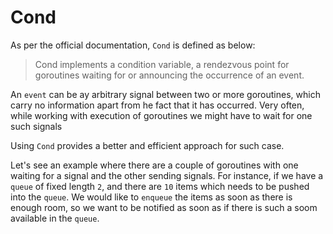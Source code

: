 # Cond

As per the official documentation, `Cond` is defined as below:

> Cond implements a condition variable, a rendezvous point
> for goroutines waiting for or announcing the occurrence
> of an event.

An `event` can be ay arbitrary signal between two or more goroutines, which carry no information apart from he fact that it has occurred. Very often, while working with execution of goroutines we might have to wait for one such signals

Using `Cond` provides a better and efficient approach for such case.

Let's see an example where there are a couple of goroutines with one waiting for a signal and the other sending signals. For instance, if we have a `queue` of fixed length `2`, and there are `10` items which needs to be pushed into the `queue`. We would like to `enqueue` the items as soon as there is enough room, so we want to be notified as soon as if there is such a soom available in the `queue`.
